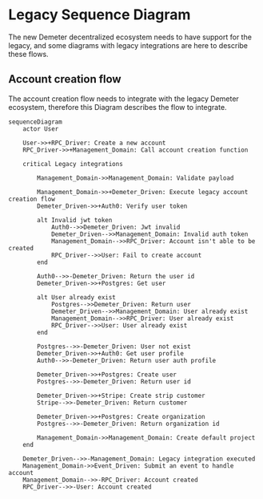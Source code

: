 # Legacy Sequence Diagram

The new Demeter decentralized ecosystem needs to have support for the legacy, and some diagrams with legacy integrations are here to describe these flows.

## Account creation flow

The account creation flow needs to integrate with the legacy Demeter ecosystem, therefore this Diagram describes the flow to integrate.

```mermaid
sequenceDiagram
    actor User

    User->>+RPC_Driver: Create a new account
    RPC_Driver->>+Management_Domain: Call account creation function

    critical Legacy integrations

        Management_Domain->>Management_Domain: Validate payload

        Management_Domain->>+Demeter_Driven: Execute legacy account creation flow
        Demeter_Driven->>+Auth0: Verify user token

        alt Invalid jwt token
            Auth0-->>Demeter_Driven: Jwt invalid
            Demeter_Driven-->>Management_Domain: Invalid auth token
            Management_Domain-->>RPC_Driver: Account isn't able to be created
            RPC_Driver-->>User: Fail to create account
        end

        Auth0-->>-Demeter_Driven: Return the user id
        Demeter_Driven->>+Postgres: Get user

        alt User already exist
            Postgres-->>Demeter_Driven: Return user
            Demeter_Driven-->>Management_Domain: User already exist
            Management_Domain-->>RPC_Driver: User already exist
            RPC_Driver-->>User: User already exist
        end

        Postgres-->>-Demeter_Driven: User not exist
        Demeter_Driven->>+Auth0: Get user profile
        Auth0-->>-Demeter_Driven: Return user auth profile

        Demeter_Driven->>+Postgres: Create user
        Postgres-->>-Demeter_Driven: Return user id

        Demeter_Driven->>+Stripe: Create strip customer
        Stripe-->>-Demeter_Driven: Return customer

        Demeter_Driven->>+Postgres: Create organization
        Postgres-->>-Demeter_Driven: Return organization id

        Management_Domain->>Management_Domain: Create default project
    end

    Demeter_Driven-->>-Management_Domain: Legacy integration executed
    Management_Domain->>Event_Driven: Submit an event to handle account
    Management_Domain-->>-RPC_Driver: Account created
    RPC_Driver-->>-User: Account created
```

